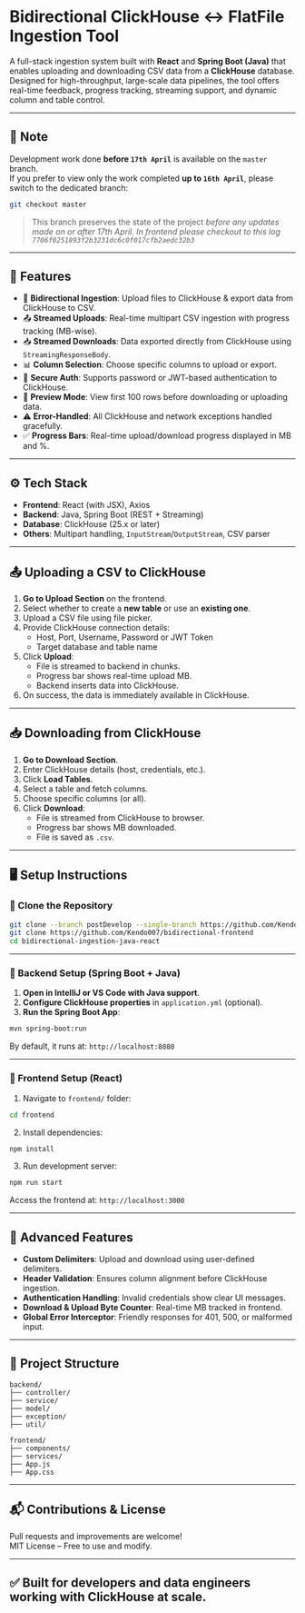 # Bidirectional ClickHouse ↔ FlatFile Ingestion Tool

A full-stack ingestion system built with **React** and **Spring Boot (Java)** that enables uploading and downloading CSV data from a **ClickHouse** database. Designed for high-throughput, large-scale data pipelines, the tool offers real-time feedback, progress tracking, streaming support, and dynamic column and table control.

---

## 📌 Note

Development work done **before `17th April`** is available on the `master` branch.  
If you prefer to view only the work completed **up to `16th April`**, please switch to the dedicated branch:

```bash
git checkout master
```

> This branch preserves the state of the project *before any updates made on or after 17th April. In frontend please checkout to this log `7706f0251893f2b3231dc6c0f017cfb2aedc32b3`*

---

## 🚀 Features

- 🔁 **Bidirectional Ingestion**: Upload files to ClickHouse & export data from ClickHouse to CSV.
- 📤 **Streamed Uploads**: Real-time multipart CSV ingestion with progress tracking (MB-wise).
- 📥 **Streamed Downloads**: Data exported directly from ClickHouse using `StreamingResponseBody`.
- 📊 **Column Selection**: Choose specific columns to upload or export.
- 🔐 **Secure Auth**: Supports password or JWT-based authentication to ClickHouse.
- 📄 **Preview Mode**: View first 100 rows before downloading or uploading data.
- ⚠️ **Error-Handled**: All ClickHouse and network exceptions handled gracefully.
- ✅ **Progress Bars**: Real-time upload/download progress displayed in MB and %.

---

## ⚙️ Tech Stack

- **Frontend**: React (with JSX), Axios
- **Backend**: Java, Spring Boot (REST + Streaming)
- **Database**: ClickHouse (25.x or later)
- **Others**: Multipart handling, `InputStream`/`OutputStream`, CSV parser

---

## 📤 Uploading a CSV to ClickHouse

1. **Go to Upload Section** on the frontend.
2. Select whether to create a **new table** or use an **existing one**.
3. Upload a CSV file using file picker.
4. Provide ClickHouse connection details:
   - Host, Port, Username, Password or JWT Token
   - Target database and table name
5. Click **Upload**:
   - File is streamed to backend in chunks.
   - Progress bar shows real-time upload MB.
   - Backend inserts data into ClickHouse.
6. On success, the data is immediately available in ClickHouse.

---

## 📥 Downloading from ClickHouse

1. **Go to Download Section**.
2. Enter ClickHouse details (host, credentials, etc.).
3. Click **Load Tables**.
4. Select a table and fetch columns.
5. Choose specific columns (or all).
6. Click **Download**:
   - File is streamed from ClickHouse to browser.
   - Progress bar shows MB downloaded.
   - File is saved as `.csv`.

---

## 🖥️ Setup Instructions

### 🔁 Clone the Repository

```bash
git clone --branch postDevelop --single-branch https://github.com/Kendo007/bidirectional.git
git clone https://github.com/Kendo007/bidirectional-frontend
cd bidirectional-ingestion-java-react
```

---

### 🧱 Backend Setup (Spring Boot + Java)

1. **Open in IntelliJ or VS Code with Java support**.
2. **Configure ClickHouse properties** in `application.yml` (optional).
3. **Run the Spring Boot App**:

```bash
mvn spring-boot:run
```

By default, it runs at: `http://localhost:8080`

---

### 🎨 Frontend Setup (React)

1. Navigate to `frontend/` folder:
```bash
cd frontend
```

2. Install dependencies:
```bash
npm install
```

3. Run development server:
```bash
npm run start
```

Access the frontend at: `http://localhost:3000`

---

## 🧠 Advanced Features

- **Custom Delimiters**: Upload and download using user-defined delimiters.
- **Header Validation**: Ensures column alignment before ClickHouse ingestion.
- **Authentication Handling**: Invalid credentials show clear UI messages.
- **Download & Upload Byte Counter**: Real-time MB tracked in frontend.
- **Global Error Interceptor**: Friendly responses for 401, 500, or malformed input.

---

## 📁 Project Structure

```
backend/
├── controller/
├── service/
├── model/
├── exception/
├── util/

frontend/
├── components/
├── services/
├── App.js
├── App.css
```

---

## 📬 Contributions & License

Pull requests and improvements are welcome!  
MIT License – Free to use and modify.

---

✅ Built for developers and data engineers working with ClickHouse at scale.
---
